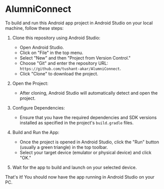 # AlumniConnect
To build and run this Android app project in Android Studio on your local machine, follow these steps:

1. Clone this repository using Android Studio:

   - Open Android Studio.
   - Click on "File" in the top menu.
   - Select "New" and then "Project from Version Control."
   - Choose "Git" and enter the repository URL: `https://github.com/tushant-akar/AlumniConnect`.
   - Click "Clone" to download the project.

2. Open the Project:

   - After cloning, Android Studio will automatically detect and open the project.

3. Configure Dependencies:

   - Ensure that you have the required dependencies and SDK versions installed as specified in the project's `build.gradle` files.

4. Build and Run the App:

   - Once the project is opened in Android Studio, click the "Run" button (usually a green triangle) in the top toolbar.
   - Select your target device (emulator or physical device) and click "OK."

5. Wait for the app to build and launch on your selected device.

That's it! You should now have the app running in Android Studio on your PC.
